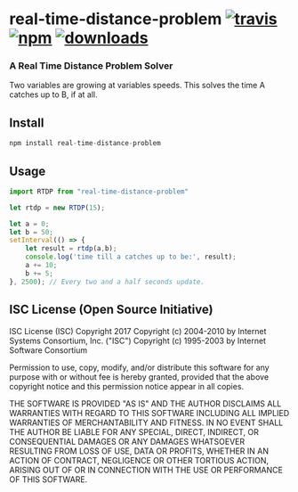 # real-time-distance-problem [![travis][travis-image]][travis-url] [![npm][npm-image]][npm-url] [![downloads][downloads-image]][downloads-url]

[travis-image]: https://travis-ci.org/CraigglesO/real-time-distance-problem.svg?branch=master
[travis-url]: https://travis-ci.org/CraigglesO/real-time-distance-problem
[npm-image]: https://img.shields.io/npm/v/real-time-distance-problem.svg
[npm-url]: https://npmjs.org/package/real-time-distance-problem
[downloads-image]: https://img.shields.io/npm/dm/real-time-distance-problem.svg
[downloads-url]: https://npmjs.org/package/real-time-distance-problem

### A Real Time Distance Problem Solver

Two variables are growing at variables speeds. This solves the time A catches up to B, if at all.

## Install

``` javascript
npm install real-time-distance-problem
```

## Usage
``` javascript
import RTDP from "real-time-distance-problem"

let rtdp = new RTDP(15);

let a = 0;
let b = 50;
setInterval(() => {
    let result = rtdp(a,b);
    console.log('time till a catches up to be:', result);
    a += 10;
    b += 5;
}, 2500); // Every two and a half seconds update.

```

## ISC License (Open Source Initiative)

ISC License (ISC)
Copyright 2017 <CraigglesO>
Copyright (c) 2004-2010 by Internet Systems Consortium, Inc. ("ISC")
Copyright (c) 1995-2003 by Internet Software Consortium


Permission to use, copy, modify, and/or distribute this software for any purpose with or without fee is hereby granted, provided that the above copyright notice and this permission notice appear in all copies.

THE SOFTWARE IS PROVIDED "AS IS" AND THE AUTHOR DISCLAIMS ALL WARRANTIES WITH REGARD TO THIS SOFTWARE INCLUDING ALL IMPLIED WARRANTIES OF MERCHANTABILITY AND FITNESS. IN NO EVENT SHALL THE AUTHOR BE LIABLE FOR ANY SPECIAL, DIRECT, INDIRECT, OR CONSEQUENTIAL DAMAGES OR ANY DAMAGES WHATSOEVER RESULTING FROM LOSS OF USE, DATA OR PROFITS, WHETHER IN AN ACTION OF CONTRACT, NEGLIGENCE OR OTHER TORTIOUS ACTION, ARISING OUT OF OR IN CONNECTION WITH THE USE OR PERFORMANCE OF THIS SOFTWARE.
